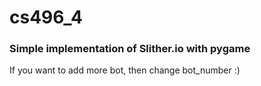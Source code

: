 # cs496_4

### Simple implementation of Slither.io with pygame

If you want to add more bot, then change bot_number :)
